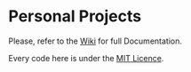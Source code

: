 # Personal Projects

Please, refer to the [Wiki](https://github.com/DanielGieseler/Personal-Projects/wiki) for full Documentation.

Every code here is under the [MIT Licence](http://choosealicense.com/licenses/mit).
